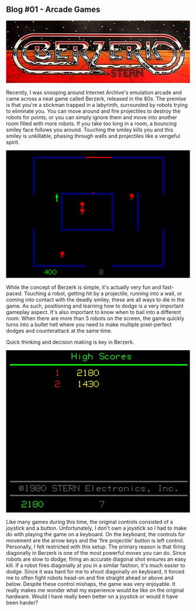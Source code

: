 ## Blog #01 - Arcade Games
![Logo](Logo.jpg)

Recently, I was snooping around Internet Archive's emulation arcade and came across a neat game called Berzerk, released in the 80s. The premise is that you're a stickman trapped in a labyrinth, surrounded by robots trying to eliminate you. 
You can move around and fire projectiles to destroy the robots for points, or you can simply ignore them and move into another room filled with more robots. If you take too long in a room, a bouncing smiley face follows you around. Touching the smiley kills you and this smiley is unkillable, phasing through walls and projectiles like a vengeful spirit.

<center>

![Playing](Playing.gif)

</center>

While the concept of Berzerk is simple, it's actually very fun and fast-paced.
Touching a robot, getting hit by a projectile, running into a wall, or coming into contact with the deadly smiley, these are all ways to die in the game.
As such, positioning and learning how to dodge is a very important gameplay aspect. It's also important to know when to bail into a different room. 
When there are more than 5 robots on the screen, the game quickly turns into a bullet hell where you need to make multiple pixel-perfect dodges and counterattack at the same time.

Quick thinking and decision making is key in Berzerk.

<center>

![Score](LoseScreen.jpg)

 </center>

Like many games during this time, the original controls consisted of a joystick and a button. Unfortunately, I don't own a joystick so I had to make do with playing the game on a keyboard. 
On the keyboard, the controls for movement are the arrow keys and the 'fire projectile' button is left control. Personally, I felt restricted with this setup. 
The primary reason is that firing diagonally in Berzerk is one of the most powerful moves you can do. Since robots are slow to dodge, firing an accurate diagonal shot ensures an easy kill. If a robot fires diagonally at you in a similar fashion, it's much easier to dodge. 
Since it was hard for me to shoot diagonally on keyboard, it forced me to often fight robots head-on and fire straight ahead or above and below. Despite these control mishaps, the game was very enjoyable. It really makes me wonder what my experience would be like on the original hardware. 
Would I have really been better on a joystick or would it have been harder? 
